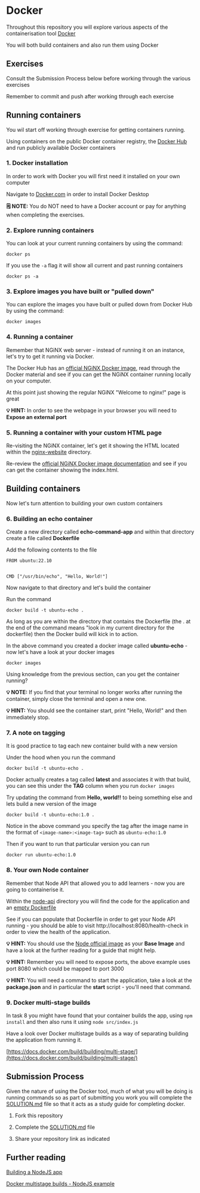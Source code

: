 # Docker

Throughout this repository you will explore various aspects of the containerisation tool [Docker](https://www.docker.com/)

You will both build containers and also run them using Docker

## Exercises

Consult the Submission Process below before working through the various exercises

Remember to commit and push after working through each exercise

## Running containers

You wil start off working through exercise for getting containers running.

Using containers on the public Docker container registry, the [Docker Hub](https://hub.docker.com/) and run publicly available Docker containers

### 1. Docker installation

In order to work with Docker you will first need it installed on your own computer

Navigate to [Docker.com](https://www.docker.com/) in order to install Docker Desktop

**🗒️ NOTE:** You do NOT need to have a Docker account or pay for anything when completing the exercises.

### 2. Explore running containers

You can look at your current running containers by using the command:

```
docker ps
```

If you use the `-a` flag it will show all current and past running containers

```
docker ps -a
```

### 3. Explore images you have built or "pulled down"

You can explore the images you have built or pulled down from Docker Hub by using the command:

```
docker images
```

### 4. Running a container

Remember that NGiNX web server - instead of running it on an instance, let's try to get it running via Docker.

The Docker Hub has an [official NGiNX Docker image](https://hub.docker.com/_/nginx), read through the Docker material and see if you can get the NGiNX container running locally on your computer.

At this point just showing the regular NGiNX "Welcome to nginx!" page is great

**💡 HINT:** In order to see the webpage in your browser you will need to **Expose an external port**

### 5. Running a container with your custom HTML page

Re-visiting the NGiNX container, let's get it showing the HTML located within the [nginx-website](./nginx-website) directory. 

Re-review the [official NGiNX Docker image documentation](https://hub.docker.com/_/nginx) and see if you can get the container showing the index.html.

## Building containers

Now let's turn attention to building your own custom containers 

### 6. Building an echo container

Create a new directory called **echo-command-app** and within that directory create a file called **Dockerfile**

Add the following contents to the file

```
FROM ubuntu:22.10


CMD ["/usr/bin/echo", "Hello, World!"]
```

Now navigate to that directory and let's build the container

Run the command

```
docker build -t ubuntu-echo .
```

As long as you are within the directory that contains the Dockerfile (the . at the end of the command means "look in my current directory for the dockerfile) then the Docker build will kick in to action.

In the above command you created a docker image called **ubuntu-echo** - now let's have a look at your docker images

```
docker images
```

Using knowledge from the previous section, can you get the container running?

**💡 NOTE:** If you find that your terminal no longer works after running the container, simply close the terminal and open a new one.

**💡 HINT:** You should see the container start, print "Hello, World!" and then immediately stop. 

### 7. A note on tagging

It is good practice to tag each new container build with a new version

Under the hood when you run the command

```
docker build -t ubuntu-echo .
```

Docker actually creates a tag called **latest** and associates it with that build, you can see this under the **TAG** column when you run `docker images`

Try updating the command from **Hello, world!!** to being something else and lets build a new version of the image

```
docker build -t ubuntu-echo:1.0 .
```

Notice in the above command you specify the tag after the image name in the format of `<image-name>:<image-tag>` such as `ubuntu-echo:1.0`

Then if you want to run that particular version you can run

```
docker run ubuntu-echo:1.0
```

### 8. Your own Node container

Remember that Node API that allowed you to add learners - now you are going to containerise it.

Within the [node-api](./node-api) directory you will find the code for the application and an [empty Dockerfile](./node-api/Dockerfile)

See if you can populate that Dockerfile in order to get your Node API running - you should be able to visit http://localhost:8080/health-check in order to view the health of the application.

**💡 HINT:** You should use the [Node official image](https://hub.docker.com/_/node) as your **Base Image** and have a look at the further reading for a guide that might help. 

**💡 HINT:** Remember you will need to expose ports, the above example uses port 8080 which could be mapped to port 3000

**💡 HINT:** You will need a command to start the application, take a look at the **package.json** and in particular the **start** script - you'll need that command.


### 9. Docker multi-stage builds

In task 8 you might have found that your container builds the app, using `npm install` and then also runs it using `node src/index.js`

Have a look over Docker multistage builds as a way of separating building the application from running it.

[https://docs.docker.com/build/building/multi-stage/](https://docs.docker.com/build/building/multi-stage/)

## Submission Process

Given the nature of using the Docker tool, much of what you will be doing is running commands so as part of submitting you work you will complete the [SOLUTION.md](./SOLUTION.md) file so that it acts as a study guide for completing docker.

1. Fork this repository

2. Complete the [SOLUTION.md](./SOLUTION.md) file

3. Share your repository link as indicated

## Further reading

[Building a NodeJS app](https://nodejs.org/en/docs/guides/nodejs-docker-webapp)

[Docker multistage builds - NodeJS example](https://sachithsiriwardana.medium.com/dockerizing-nodejs-application-with-multi-stage-build-e30477ca572)